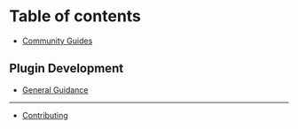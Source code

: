 # Table of contents

* [Community Guides](README.md)

## Plugin Development

* [General Guidance](plugin-development/general-guidance.md)

---

* [Contributing](contributing.md)

